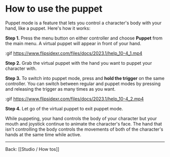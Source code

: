 # How to use the puppet

Puppet mode is a feature that lets you control a character's body with your hand, like a puppet. Here's how it works:

**Step 1.** Press the menu button on either controller and choose **Puppet** from the main menu. A virtual puppet will appear in front of your hand.

:gif https://www.flipsidexr.com/files/docs/2023.1/help_10-4_1.mp4

**Step 2.** Grab the virtual puppet with the hand you want to puppet your character with.

**Step 3.** To switch into puppet mode, press and **hold the trigger** on the same controller. You can switch between regular and puppet modes by pressing and releasing the trigger as many times as you want.

:gif https://www.flipsidexr.com/files/docs/2023.1/help_10-4_2.mp4

**Step 4.** Let go of the virtual puppet to exit puppet mode.

While puppeting, your hand controls the body of your character but your mouth and joystick continue to animate the character's face. The hand that isn't controlling the body controls the movements of both of the character's hands at the same time while active.

---

Back: [[Studio / How tos]]
